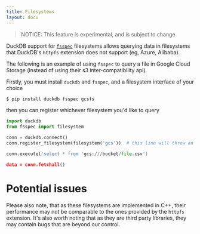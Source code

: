 ```yaml
---
title: Filesystems
layout: docu
---
```


> NOTICE: This feature is experimental, and is subject to change

DuckDB support for [`fsspec`](https://filesystem-spec.readthedocs.io) filesystems allows querying data in filesystems that DuckDB's `httpfs` extension does not support (eg, Azure, Alibaba).

The following is an example of using `fsspec` to query a file in Google Cloud Storage (instead of using their s3 inter-compatibility api).

Firstly, you must install `duckdb` and `fsspec`, and a filesystem interface of your choice
```sh
$ pip install duckdb fsspec gcsfs
```

then you can register whichever filesystem you'd like to query

```python
import duckdb
from fsspec import filesystem

conn = duckdb.connect()
conn.register_filesystem(filesystem('gcs'))  # this line will throw an exception if the appropriate filesystem interface is not installed

conn.execute('select * from 'gcs:///bucket/file.csv')

data = conn.fetchall()
```

# Potential issues

Please also note, that as these filesystems are implemented in C++, their performance may not be comparable to the ones provided by the `httpfs` extension.
It's also worth noting that as they are third party libraries, they may contain bugs that are beyond our control.
